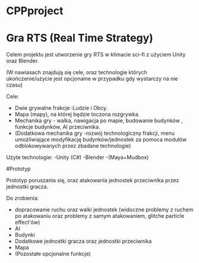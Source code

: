 # CPPproject
# Gra RTS (Real Time Strategy)

 Celem projektu jest utworzenie gry RTS w klimacie sci-fi z użyciem Unity oraz Blender.

 (W nawiasach znajdują się cele, oraz technologie których ukończenie/użycie jest opcjonalne w przypadku gdy wystarczy na nie czasu)

 Cele:
 - Dwie grywalne frakcje :Ludzie i Obcy.
 - Mapa (mapy), na której będzie toczona rozgrywka.
 - Mechanika gry - walka, nawigacja po mapie, budowanie budynków , funkcje budynków, AI przeciwnika.
 - (Dodatkowa mechanika gry -rozwój technologiczny frakcji, menu umożliwiające modyfikację budynków/jednostek za pomoca modułów odblokowywanych przez zbadane technologie)

 Użyte technologie:
 -Unity (C#)
 -Blender
 -(Maya+Mudbox)

#Prototyp

Prototyp poruszania się, oraz atakowania jednostek przeciwnika przez jednostki gracza.

Do zrobienia:
- dopracowanie ruchu oraz walki jednostek (widoczne problemy z ruchem po atakowaniu oraz problemy z samym atakowaniem, glitche particle effect'ów)
- AI
- Budynki
- Dodatkowe jednostki gracza oraz jednostki przeciwnika
- Mapa
- (Pozostałe opcjonalne funkcje)
